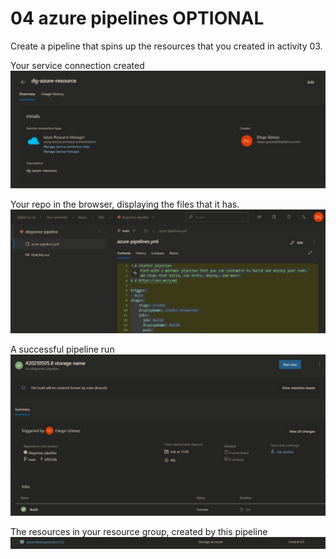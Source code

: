 # 04 azure pipelines OPTIONAL

Create a pipeline that spins up the resources that you created in activity 03.

Your service connection created
![alt text](pl-2.jpg)

Your repo in the browser, displaying the files that it has.
![alt text](pl-1.jpg)

A successful pipeline run
![alt text](pl-3.jpg)


The resources in your resource group, created by this pipeline
![alt text](pl-4.jpg)